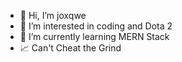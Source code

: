 - 👋 Hi, I’m joxqwe
- 👀 I’m interested in coding and Dota 2
- 🌱 I’m currently learning MERN Stack
- 📈 Can't Cheat the Grind

<!---
joxqwe/joxqwe is a ✨ special ✨ repository because its `README.md` (this file) appears on your GitHub profile.
You can click the Preview link to take a look at your changes.
--->
